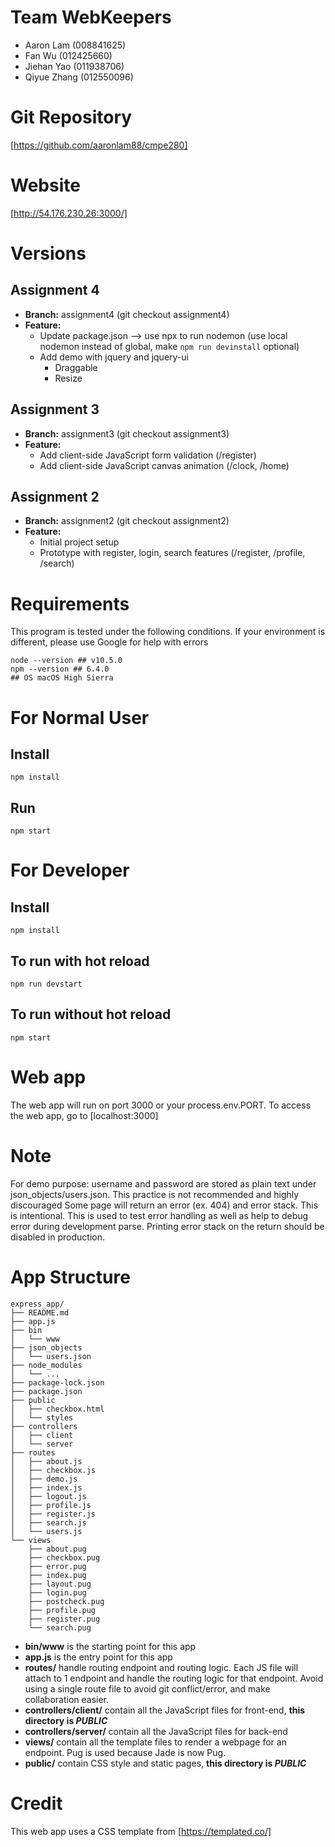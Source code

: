 # Team __WebKeepers__
* Aaron Lam (008841625)
* Fan Wu (012425660)
* Jiehan Yao (011938706)
* Qiyue Zhang (012550096)

# Git Repository
[https://github.com/aaronlam88/cmpe280]

# Website
[http://54.176.230.26:3000/]

# Versions
## Assignment 4
* __Branch:__ assignment4 (git checkout assignment4)
* __Feature:__
    * Update package.json --> use npx to run nodemon (use local nodemon instead of global, make `npm run devinstall` optional)
    * Add demo with jquery and jquery-ui
        * Draggable
        * Resize
## Assignment 3
* __Branch:__ assignment3 (git checkout assignment3)
* __Feature:__ 
    * Add client-side JavaScript form validation (/register)
    * Add client-side JavaScript canvas animation (/clock, /home)
## Assignment 2
* __Branch:__ assignment2 (git checkout assignment2)
* __Feature:__
    * Initial project setup
    * Prototype with register, login, search features (/register, /profile, /search)

# Requirements
This program is tested under the following conditions. If your environment is different, please use Google for help with errors
```
node --version ## v10.5.0
npm --version ## 6.4.0
## OS macOS High Sierra
```
# For Normal User
## Install
```
npm install
```
## Run
```
npm start
```

# For Developer
## Install
```
npm install
```

## To run with hot reload
```
npm run devstart
```

## To run without hot reload
```
npm start
```

# Web app
The web app will run on port 3000 or your process.env.PORT. To access the web app, go to [localhost:3000]

# Note
For demo purpose: username and password are stored as plain text under json_objects/users.json. This practice is not recommended and highly discouraged
Some page will return an error (ex. 404) and error stack. This is intentional. This is used to test error handling as well as help to debug error during development parse. Printing error stack on the return should be disabled in production.

# App Structure
```
express_app/
├── README.md
├── app.js
├── bin
│   └── www
├── json_objects
│   └── users.json
├── node_modules
│   └── ...
├── package-lock.json
├── package.json
├── public
│   ├── checkbox.html
│   └── styles
├── controllers
│   ├── client
│   └── server
├── routes
│   ├── about.js
│   ├── checkbox.js
│   ├── demo.js
│   ├── index.js
│   ├── logout.js
│   ├── profile.js
│   ├── register.js
│   ├── search.js
│   └── users.js
└── views
    ├── about.pug
    ├── checkbox.pug
    ├── error.pug
    ├── index.pug
    ├── layout.pug
    ├── login.pug
    ├── postcheck.pug
    ├── profile.pug
    ├── register.pug
    └── search.pug
```
- __bin/www__ is the starting point for this app
- __app.js__ is the entry point for this app
- __routes/__ handle routing endpoint and routing logic. Each JS file will attach to 1 endpoint and handle the routing logic for that endpoint. Avoid using a single route file to avoid git conflict/error, and make collaboration easier.
- __controllers/client/__ contain all the JavaScript files for front-end, **this directory is _PUBLIC_**
- __controllers/server/__ contain all the JavaScript files for back-end
- __views/__ contain all the template files to render a webpage for an endpoint. Pug is used because Jade is now Pug.
- __public/__ contain CSS style and static pages, **this directory is _PUBLIC_**

# Credit
This web app uses a CSS template from [https://templated.co/]